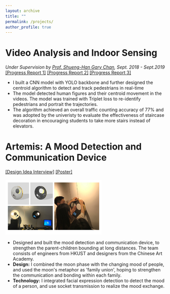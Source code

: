 ```yaml
---
layout: archive
title: ""
permalink: /projects/
author_profile: true
---
```


Video Analysis and Indoor Sensing
=====
*Under Supervision by [Prof. Shueng-Han Gary Chan](https://www.cse.ust.hk/~gchan/), Sept. 2018 - Sept.2019*<br>
<span class="links">
  <a href="https://drive.google.com/file/d/1-zdO8-gtm-4b10xf6dP9_5PKKEQROYX_/view?usp=sharing
">[Progress Report 1]</a>
  <a href="https://drive.google.com/file/d/156NUPNSztVWalzssgCj6zasF5pLt7vtM/view?usp=sharing">[Progress Report 2]</a>
  <a href="https://drive.google.com/file/d/18G8CpGsHKZSnlbsmo5rxZQ82Pt7zb6Rn/view?usp=sharing">[Progress Report 3]</a>
  </span>
  <br>

- I built a CNN model with YOLO backbone and further designed the centroid algorithm to detect and track pedestrians in real-time 
- The model detected human figures and their centroid movement in the videos. The model was trained with Triplet loss to re-identify pedestrians and portrait the trajectories.
- The algorithm achieved an overall traffic counting accuracy of 77% and was adopted by the univeristy to evaluate the effectiveness of staircase decoration in encouraging students to take more stairs instead of elevators.

Artemis: A Mood Detection and Communication Device
======
<span class="links">
  <a href="https://www.youtube.com/watch?v=Y4Qe9n6vKMA">[Design Idea Interview]</a>
  <a href="http://designthinking.ust.hk/poster/2018/E.pdf">[Poster]</a>
  </span>
  <br>
<br><img src = "\images\ielm_combine.png"
    alt = "Artrmis display"
    width = "60%" a="" 
    />

- Designed and built the mood detection and communication device, to strengthen the parent-children bounding at long distances. The team consists of engineers from HKUST and designers from the Chinese Art Academy.
- **Design:** I combined the moon phase with the changing mood of people, and used the moon's metaphor as 'family union', hoping to strengthen the communication and bonding within each family. 
- **Technology:** I integrated facial expression detection to detect the mood of a person, and use socket transmission to realize the mood exchange.

<!-- TODO:[course scraper] -->